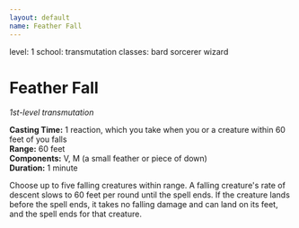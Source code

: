 ```yaml
---
layout: default
name: Feather Fall
---
```

level: 1
school: transmutation
classes: bard
         sorcerer
         wizard

# Feather Fall 
_1st-level transmutation_ 

**Casting Time:** 1 reaction, which you take when you or a creature within 60 feet of you falls    
**Range:** 60 feet    
**Components:** V, M (a small feather or piece of down)    
**Duration:** 1 minute 

Choose up to five falling creatures within range. A falling creature's rate of descent slows to 60 feet per round until the spell ends. If the creature lands before the spell ends, it takes no falling damage and can land on its feet, and the spell ends for that creature. 